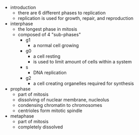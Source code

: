 - introduction
	- there are 6 different phases to replication
	- replication is used for growth, repair, and reproduction
- interphase
	- the longest phase in mitosis
	- composed of 4 "sub-phases"
		- g1
			- a normal cell growing
		- g0
			- a cell resting
			- is used to limit amount of cells within a system
		- s
			- DNA replication
		- g2
			- a cell creating organelles required for synthesis
- prophase
	- part of mitosis
	- dissolving of nuclear membrane, nucleolus
	- condensing chromatin to chromosomes
	- centrioles form mitotic spindle
- metaphase
	- part of mitosis
	- completely dissolved